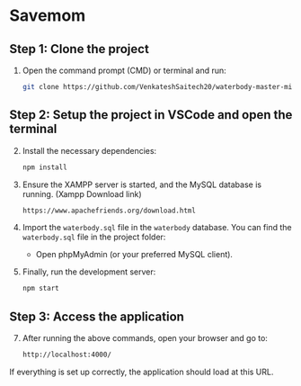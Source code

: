 
# Savemom

## Step 1: Clone the project
1. Open the command prompt (CMD) or terminal and run:

   ```bash
   git clone https://github.com/VenkateshSaitech20/waterbody-master-microservice.git
   ```

## Step 2: Setup the project in VSCode and open the terminal

2. Install the necessary dependencies:
   ```bash
   npm install
   ```

4. Ensure the XAMPP server is started, and the MySQL database is running. (Xampp Download link)
   ```bash
   https://www.apachefriends.org/download.html
   ```

5. Import the `waterbody.sql` file in the `waterbody` database. You can find the `waterbody.sql` file in the project folder:
   - Open phpMyAdmin (or your preferred MySQL client).

6. Finally, run the development server:
   ```bash
   npm start
   ```

## Step 3: Access the application
7. After running the above commands, open your browser and go to:

   ```bash
   http://localhost:4000/
   ```

If everything is set up correctly, the application should load at this URL.
